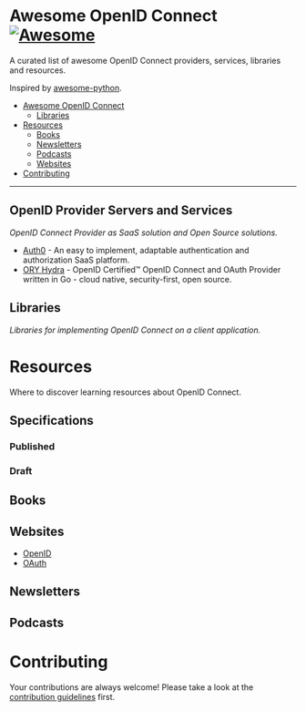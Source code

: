 # Awesome OpenID Connect [![Awesome](https://cdn.rawgit.com/sindresorhus/awesome/d7305f38d29fed78fa85652e3a63e154dd8e8829/media/badge.svg)](https://github.com/sindresorhus/awesome)

A curated list of awesome OpenID Connect providers, services, libraries and resources.

Inspired by [awesome-python](https://github.com/vinta/awesome-python).

- [Awesome OpenID Connect](#awesome-openid-connect)
    - [Libraries](#libraries)
- [Resources](#resources)
    - [Books](#books)
    - [Newsletters](#newsletters)
    - [Podcasts](#podcasts)
    - [Websites](#websites)
- [Contributing](#contributing)

---

## OpenID Provider Servers and Services

*OpenID Connect Provider as SaaS solution and Open Source solutions.*

* [Auth0](https://auth0.com/docs/authenticate/protocols/openid-connect-protocol) - An easy to implement, adaptable authentication and authorization SaaS platform.
* [ORY Hydra](https://github.com/ory/hydra) - OpenID Certified™ OpenID Connect and OAuth Provider written in Go - cloud native, security-first, open source.

## Libraries

*Libraries for implementing OpenID Connect on a client application.*

# Resources

Where to discover learning resources about OpenID Connect.

## Specifications

### Published

### Draft

## Books

## Websites

- [OpenID](https://openid.net/)
- [OAuth](https://oauth.net/)

## Newsletters

## Podcasts

# Contributing

Your contributions are always welcome! Please take a look at the [contribution guidelines](https://github.com/cerberauth/awesome-openidconnect/blob/master/CONTRIBUTING.md) first.
